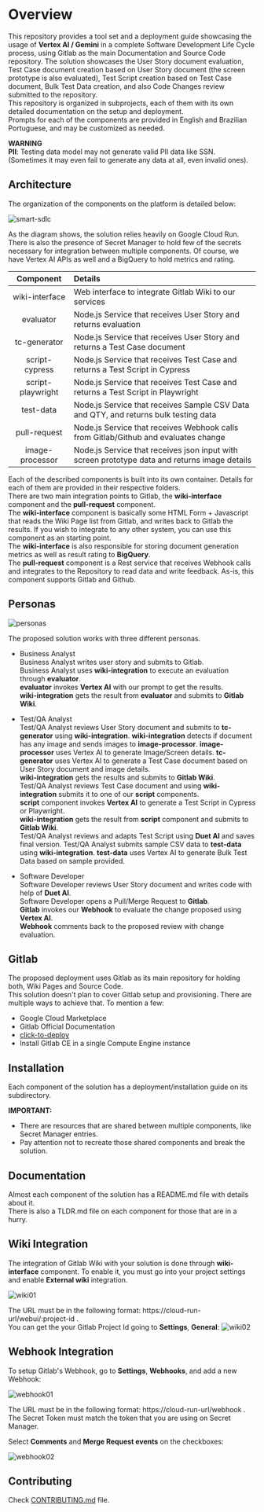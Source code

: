 # Overview

This repository provides a tool set and a deployment guide showcasing the usage of **Vertex AI / Gemini** in a complete Software Development Life Cycle process, using Gitlab as the main Documentation and Source Code repository.  The solution showcases the User Story document evaluation, Test Case document creation based on User Story document (the screen prototype is also evaluated), Test Script creation based on Test Case document, Bulk Test Data creation, and also Code Changes review submitted to the repository.  
This repository is organized in subprojects, each of them with its own detailed documentation on the setup and deployment.  
Prompts for each of the components are provided in English and Brazilian Portuguese, and may be customized as needed.

**WARNING**  
**PII**: Testing data model may not generate valid PII data like SSN. (Sometimes it may even fail to generate any data at all, even invalid ones).

## Architecture

The organization of the components on the platform is detailed below:  

![smart-sdlc](img/architecture.png "Solution Architecture: smart-sdlc")

As the diagram shows, the solution relies heavily on Google Cloud Run. There is also the presence of Secret Manager to hold few of the secrets necessary for integration between multiple components. Of course, we have Vertex AI APIs as well and a BigQuery to hold metrics and rating.

| Component         | Details                                                                                       |
|:-----------------:|:----------------------------------------------------------------------------------------------|
| wiki-interface    | Web interface to integrate Gitlab Wiki to our services                                        |
| evaluator         | Node.js Service that receives User Story and returns evaluation                               |
| tc-generator      | Node.js Service that receives User Story and returns a Test Case document                     |
| script-cypress    | Node.js Service that receives Test Case and returns a Test Script in Cypress                  |
| script-playwright | Node.js Service that receives Test Case and returns a Test Script in Playwright               |
| test-data         | Node.js Service that receives Sample CSV Data and QTY, and returns bulk testing data          |
| pull-request      | Node.js Service that receives Webhook calls from Gitlab/Github and evaluates change           |
| image-processor   | Node.js Service that receives json input with screen prototype data and returns image details |

Each of the described components is built into its own container. Details for each of them are provided in their respective folders.   
There are two main integration points to Gitlab, the **wiki-interface** component and the **pull-request** component.  
The **wiki-interface** component is basically some HTML Form + Javascript that reads the Wiki Page list from Gitlab, and writes back to Gitlab the results. If you wish to integrate to any other system, you can use this component as an starting point.  
The **wiki-interface** is also responsible for storing document generation metrics as well as result rating to **BigQuery**.  
The **pull-request** component is a Rest service that receives Webhook calls and integrates to the Repository to read data and write feedback. As-is, this component supports Gitlab and Github.

## Personas

![personas](img/personas.png "Personas: smart-sdlc")

The proposed solution works with three different personas.

* Business Analyst  
  Business Analyst writes user story and submits to Gitlab.  
  Business Analyst uses **wiki-integration** to execute an evaluation through **evaluator**.  
  **evaluator** invokes **Vertex AI** with our prompt to get the results.  
  **wiki-integration** gets the result from **evaluator** and submits to **Gitlab Wiki**.

* Test/QA Analyst  
  Test/QA Analyst reviews User Story document and submits to **tc-generator** using **wiki-integration**.
  **wiki-integration** detects if document has any image and sends images to **image-processor**.
  **image-processor** uses Vertex AI to generate Image/Screen details.
  **tc-generator** uses Vertex AI to generate a Test Case document based on User Story document and image details.  
  **wiki-integration** gets the results and submits to **Gitlab Wiki**.  
  Test/QA Analyst reviews Test Case document and using **wiki-integration** submits it to one of our **script** components.  
  **script** component invokes **Vertex AI** to generate a Test Script in Cypress or Playwright.  
  **wiki-integration** gets the result from **script** component and submits to **Gitlab Wiki**.  
  Test/QA Analyst reviews and adapts Test Script using **Duet AI** and saves final version.
  Test/QA Analyst submits sample CSV data to **test-data** using **wiki-integration**.
  **test-data** uses Vertex AI to generate Bulk Test Data based on sample provided.

* Software Developer  
  Software Developer reviews User Story document and writes code with help of **Duet AI**.  
  Software Developer opens a Pull/Merge Request to **Gitlab**.  
  **Gitlab** invokes our **Webhook** to evaluate the change proposed using **Vertex AI**.  
  **Webhook** comments back to the proposed review with change evaluation.  

## Gitlab
The proposed deployment uses Gitlab as its main repository for holding both, Wiki Pages and Source Code.  
This solution doesn't plan to cover Gitlab setup and provisioning. There are multiple ways to achieve that. To mention a few:
* Google Cloud Marketplace
* Gitlab Official Documentation
* [click-to-deploy](https://github.com/GoogleCloudPlatform/click-to-deploy/tree/master/k8s/gitlab)
* Install Gitlab CE in a single Compute Engine instance

## Installation

Each component of the solution has a deployment/installation guide on its subdirectory.  

**IMPORTANT:** 
* There are resources that are shared between multiple components, like Secret Manager entries.
* Pay attention not to recreate those shared components and break the solution.

## Documentation

Almost each component of the solution has a README.md file with details about it.  
There is also a TLDR.md file on each component for those that are in a hurry.  

## Wiki Integration

The integration of Gitlab Wiki with your solution is done through **wiki-interface** component. To enable it, you must go into your project settings and enable **External wiki** integration.  

![wiki01](img/wiki01.png "External Wiki: smart-sdlc")

The URL must be in the following format: https://cloud-run-url/webui/:project-id .  
You can get the your Gitlab Project Id going to **Settings**, **General**:
![wiki02](img/wiki02.png "Project Id: smart-sdlc")

## Webhook Integration

To setup Gitlab's Webhook, go to **Settings**, **Webhooks**, and add a new Webhook:

![webhook01](img/webhook01.png "Webhook 01: smart-sdlc")

The URL must be in the following format: https://cloud-run-url/webhook .  
The Secret Token must match the token that you are using on Secret Manager.
  
Select **Comments** and **Merge Request events** on the checkboxes:  

![webhook02](img/webhook02.png "Webhook 02: smart-sdlc")

## Contributing

Check [CONTRIBUTING.md](CONTRIBUTING.md) file.